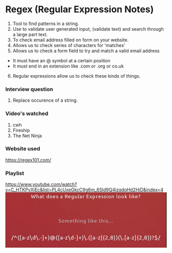 # Regex (Regular Expression Notes)

1. Tool to find patterns in a string.
2. Use to validate user generated input, (validate text) and search through a large part text.
3. To check email address filled on form on your website.
4. Allows us to check series of characters for 'matches'
5. Allows us to check a form field to try and match a valid email address

- It must have an @ symbol at a certain position
- It must end in an extension like .com or .org or co.uk

6. Regular expressions allow us to check these kinds of things.

### Interview question

1. Replace occurence of a string.

### Video's watched

1. cwh
2. Fireship
3. The Net Ninja

### Website used

https://regex101.com/

### Playlist

https://www.youtube.com/watch?v=C_HTKPvXjEc&list=PL4cUxeGkcC9g6m_6Sld9Q4jzqdqHd2HiD&index=4
![alt text](images/regex.png)

